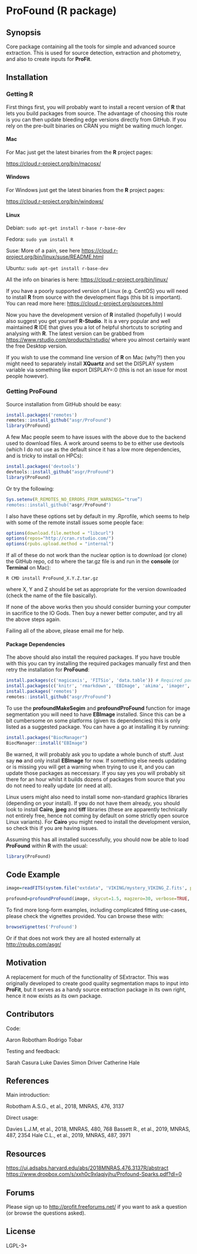 # ProFound (R package)

## Synopsis

Core package containing all the tools for simple and advanced source extraction. This is used for source detection, extraction and photometry, and also to create inputs for **ProFit**.

## Installation

### Getting R

First things first, you will probably want to install a recent version of **R** that lets you build packages from source. The advantage of choosing this route is you can then update bleeding edge versions directly from GitHub. If you rely on the pre-built binaries on CRAN you might be waiting much longer.

#### Mac

For Mac just get the latest binaries from the **R** project pages:

<https://cloud.r-project.org/bin/macosx/>

#### Windows

For Windows just get the latest binaries from the **R** project pages:

<https://cloud.r-project.org/bin/windows/>

#### Linux

Debian:	`sudo apt-get install r-base r-base-dev`

Fedora:	`sudo yum install R`

Suse:	More of a pain, see here <https://cloud.r-project.org/bin/linux/suse/README.html>

Ubuntu:	`sudo apt-get install r-base-dev`

All the info on binaries is here: <https://cloud.r-project.org/bin/linux/>

If you have a poorly supported version of Linux (e.g. CentOS) you will need to install **R** from source with the development flags (this bit is important). You can read more here: <https://cloud.r-project.org/sources.html>

Now you have the development version of **R** installed (hopefully) I would also suggest you get yourself **R-Studio**. It is a very popular and well maintained **R** IDE that gives you a lot of helpful shortcuts to scripting and analysing with **R**. The latest version can be grabbed from <https://www.rstudio.com/products/rstudio/> where you almost certainly want the free Desktop version.

If you wish to use the command line version of **R** on Mac (why?!) then you might need to separately install **XQuartz** and set the DISPLAY system variable via something like export DISPLAY=:0 (this is not an issue for most people however).

### Getting ProFound

Source installation from GitHub should be easy:

```R
install.packages('remotes')
remotes::install_github("asgr/ProFound")
library(ProFound)
```

A few Mac people seem to have issues with the above due to the backend used to download files. A work around seems to be to either use devtools (which I do not use as the default since it has a low more dependencies, and is tricky to install on HPCs):

```R
install.packages('devtools')
devtools::install_github("asgr/ProFound")
library(ProFound)
```

Or try the following:

```R
Sys.setenv(R_REMOTES_NO_ERRORS_FROM_WARNINGS="true”)
remotes::install_github("asgr/ProFound")
```

I also have these options set by default in my .Rprofile, which seems to help with some of the remote install issues some people face:

```R
options(download.file.method = "libcurl")
options(repos="http://cran.rstudio.com/")
options(rpubs.upload.method = "internal")
```

If all of these do not work than the nuclear option is to download (or clone) the GitHub repo, cd to where the tar.gz file is and run in the **console** (or **Terminal** on Mac):

```console
R CMD install ProFound_X.Y.Z.tar.gz
```

where X, Y and Z should be set as appropriate for the version downloaded (check the name of the file basically).

If none of the above works then you should consider burning your computer in sacrifice to the IO Gods. Then buy a newer better computer, and try all the above steps again.

Failing all of the above, please email me for help.

#### Package Dependencies

The above should also install the required packages. If you have trouble with this you can try installing the required packages manually first and then retry the installation for **ProFound**:

```R
install.packages(c('magicaxis', 'FITSio', 'data.table')) # Required packages
install.packages(c('knitr', 'rmarkdown', 'EBImage', 'akima', 'imager', 'LaplacesDemon')) # Suggested packages
install.packages('remotes')
remotes::install_github("asgr/ProFound")
```

To use the **profoundMakeSegim** and **profoundProFound** function for image segmentation you will need to have **EBImage** installed. Since this can be a bit cumbersome on some platforms (given its dependencies) this is only listed as a suggested package. You can have a go at installing it by running:

```R
install.packages("BiocManager")
BiocManager::install("EBImage")
```

Be warned, it will probably ask you to update a whole bunch of stuff. Just say **no** and only install **EBImage** for now. If something else needs updating or is missing you will get a warning when trying to use it, and you can update those packages as neccessary. If you say yes you will probably sit there for an hour whilst it builds dozens of packages from source that you do not need to really update (or need at all).

Linux users might also need to install some non-standard graphics libraries (depending on your install). If you do not have them already, you should look to install **Cairo**, **jpeg** and **tiff** libraries (these are apparently technically not entirely free, hence not coming by default on some strictly open source Linux variants). For **Cairo** you might need to install the development version, so check this if you are having issues.

Assuming this has all installed successfully, you should now be able to load **ProFound** within **R** with the usual:

```R
library(ProFound)
```

## Code Example

```R
image=readFITS(system.file("extdata", 'VIKING/mystery_VIKING_Z.fits', package="ProFound"))

profound=profoundProFound(image, skycut=1.5, magzero=30, verbose=TRUE, plot=TRUE)
```

To find more long-form examples, including complicated fitting use-cases, please check the vignettes provided. You can browse these with:

```R
browseVignettes('ProFound')
```

Or if that does not work they are all hosted externally at <http://rpubs.com/asgr/>

## Motivation

A replacement for much of the functionality of SExtractor. This was originally developed to create good quality segmentation maps to input into **ProFit**, but it serves as a handy source extraction package in its own right, hence it now exists as its own package.

## Contributors

Code:

Aaron Robotham
Rodrigo Tobar

Testing and feedback:

Sarah Casura
Luke Davies
Simon Driver
Catherine Hale

## References

Main introduction:

Robotham A.S.G., et al., 2018, MNRAS, 476, 3137

Direct usage:

Davies L.J.M, et al., 2018, MNRAS, 480, 768
Bassett R., et al., 2019, MNRAS, 487, 2354
Hale C.L., et al., 2019, MNRAS, 487, 3971

## Resources

<https://ui.adsabs.harvard.edu/abs/2018MNRAS.476.3137R/abstract>
<https://www.dropbox.com/s/xxh0c9xlaqjyjhu/Profound-Sparks.pdf?dl=0>

## Forums

Please sign up to <http://profit.freeforums.net/> if you want to ask a question (or browse the questions asked).

## License

LGPL-3+
